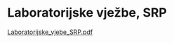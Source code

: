# Laboratorijske vježbe, SRP

[Laboratorijske_vjebe_SRP.pdf](https://github.com/AntonioBalic/Laboratorijske-vjezbe-SRP/files/7364328/Laboratorijske_vjebe_SRP.pdf)
